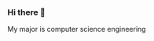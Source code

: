 ### Hi there 👋

My major is computer science engineering
<!--
**parkikbum/parkikbum** is a ✨ _special_ ✨ repository because its `README.md` (this file) appears on your GitHub profile.

![hyp3rflow's solved.ac stats](https://github-readme-solvedac.hyp3rflow.vercel.app/api/?handle=pibum)
